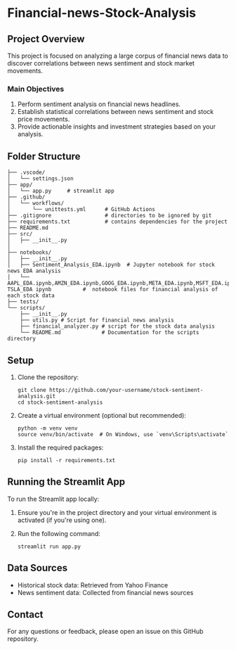 # Financial-news-Stock-Analysis

## Project Overview
This project is focused on analyzing a large corpus of financial news data to discover correlations between news sentiment and stock market movements. 

### Main Objectives
1. Perform sentiment analysis on financial news headlines.
2. Establish statistical correlations between news sentiment and stock price movements.
3. Provide actionable insights and investment strategies based on your analysis.


## Folder Structure

```plaintext
├── .vscode/
│   └── settings.json  
├── app/
│   └── app.py     # streamlit app         
├── .github/
│   └── workflows/
│       └── unittests.yml      # GitHub Actions
├── .gitignore                 # directories to be ignored by git
├── requirements.txt           # contains dependencies for the project
├── README.md                  
├── src/
│   ├── __init__.py
│   
├── notebooks/
│   ├── __init__.py
│   ├── Sentiment_Analysis_EDA.ipynb  # Jupyter notebook for stock news EDA analysis
│   └── AAPL_EDA.ipynb,AMZN_EDA.ipynb,GOOG_EDA.ipynb,META_EDA.ipynb,MSFT_EDA.ipynb,NVDA_EDA.ipynb, TSLA_EDA ipynb          #  notebook files for financial analysis of each stock data 
├── tests/
└── scripts/
    ├── __init__.py
    ├── utils.py # Script for financial news analysis 
    ├── financial_analyzer.py # script for the stock data analysis    
    └── README.md             # Documentation for the scripts directory
```
## Setup

1. Clone the repository:
   ```
   git clone https://github.com/your-username/stock-sentiment-analysis.git
   cd stock-sentiment-analysis
   ```

2. Create a virtual environment (optional but recommended):
   ```
   python -m venv venv
   source venv/bin/activate  # On Windows, use `venv\Scripts\activate`
   ```

3. Install the required packages:
   ```
   pip install -r requirements.txt
   ```

## Running the Streamlit App

To run the Streamlit app locally:

1. Ensure you're in the project directory and your virtual environment is activated (if you're using one).

2. Run the following command:
   ```
   streamlit run app.py
   ```

## Data Sources

- Historical stock data: Retrieved from Yahoo Finance
- News sentiment data: Collected from financial news sources 


## Contact

For any questions or feedback, please open an issue on this GitHub repository.
